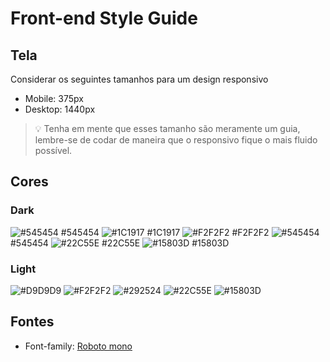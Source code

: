 # Front-end Style Guide

## Tela
Considerar os seguintes tamanhos para um design responsivo

- Mobile: 375px
- Desktop: 1440px

> 💡 Tenha em mente que esses tamanho são meramente um guia, lembre-se de codar de maneira que o responsivo fique o mais fluido possível.

## Cores
### Dark
![#545454](https://via.placeholder.com/10/545454?text=+) #545454
![#1C1917](https://via.placeholder.com/10/1C1917?text=+) #1C1917
![#F2F2F2](https://via.placeholder.com/10/F2F2F2?text=+) #F2F2F2
![#545454](https://via.placeholder.com/10/545454?text=+) #545454
![#22C55E](https://via.placeholder.com/10/22C55E?text=+) #22C55E
![#15803D](https://via.placeholder.com/10/15803D?text=+) #15803D

### Light
![#D9D9D9](https://via.placeholder.com/10/D9D9D9?text=+)
![#F2F2F2](https://via.placeholder.com/10/F2F2F2?text=+)
![#292524](https://via.placeholder.com/10/292524?text=+)
![#22C55E](https://via.placeholder.com/10/22C55E?text=+)
![#15803D](https://via.placeholder.com/10/15803D?text=+)

## Fontes

- Font-family: [Roboto mono](https://fonts.google.com/specimen/Roboto+Mono)
